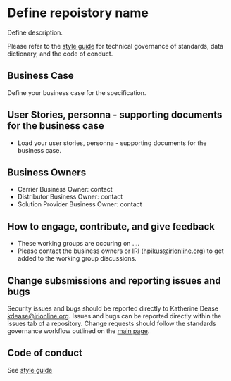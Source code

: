 # Define repoistory name

Define description.

Please refer to the [style guide](https://github.com/Insured-Retirement-Institute/Style-Guide) for technical governance of standards, data dictionary, and the code of conduct.

## Business Case
Define your business case for the specification.

## User Stories, personna - supporting documents for the business case
- Load your user stories, personna - supporting documents for the business case.

## Business Owners 
- Carrier Business Owner: contact
- Distributor Business Owner: contact
- Solution Provider Business Owner: contact

## How to engage, contribute, and give feedback
- These working groups are occuring on ....
- Please contact the business owners or IRI (hpikus@irionline.org) to get added to the working group discussions. 

## Change subsmissions and reporting issues and bugs

Security issues and bugs should be reported directly to Katherine Dease kdease@irionline.org. Issues and bugs can be reported directly within the issues tab of a repository. Change requests should follow the standards governance workflow outlined on the [main page](https://github.com/Insured-Retirement-Institute).

## Code of conduct

See [style guide](https://github.com/Insured-Retirement-Institute/Style-Guide)
